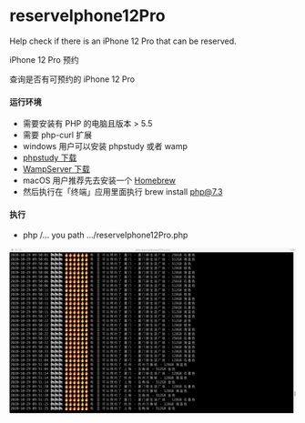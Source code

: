 # reserveIphone12Pro

 Help check if there is an iPhone 12 Pro that can be reserved.
 
 iPhone 12 Pro 预约
 
 查询是否有可预约的 iPhone 12 Pro


#### 运行环境
 + 需要安装有 PHP 的电脑且版本 > 5.5
 + 需要 php-curl 扩展
 + windows 用户可以安装 phpstudy 或者 wamp
 + [phpstudy 下载](https://www.xp.cn/download.html)
 + [WampServer 下载](https://www.wampserver.com/)
 + macOS 用户推荐先去安装一个 [Homebrew](https://brew.sh/index_zh-cn)
 + 然后执行在「终端」应用里面执行 brew install php@7.3

#### 执行
 + php /... you path .../reserveIphone12Pro.php

 ![avatar](./reserve-iphone12pro.jpg)

